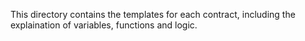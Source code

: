 This directory contains the templates for each contract, including the explaination of variables, functions and logic.
